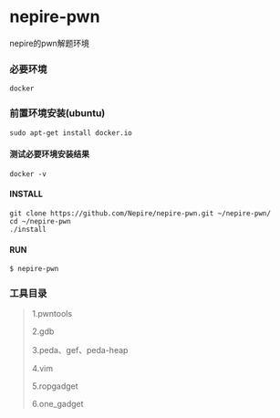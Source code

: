 # nepire-pwn
nepire的pwn解题环境

### 必要环境
```
docker
```
### 前置环境安装(ubuntu)
```
sudo apt-get install docker.io
```
#### 测试必要环境安装结果
```
docker -v
```

#### INSTALL
```
git clone https://github.com/Nepire/nepire-pwn.git ~/nepire-pwn/
cd ~/nepire-pwn
./install
```

#### RUN
```
$ nepire-pwn
```

### 工具目录
> 1.pwntools
>
> 2.gdb
>
> 3.peda、gef、peda-heap
>
> 4.vim
>
> 5.ropgadget
>
> 6.one_gadget


